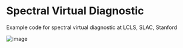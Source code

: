 # Spectral Virtual Diagnostic

Example code for spectral virtual diagnostic at LCLS, SLAC, Stanford

![image](https://user-images.githubusercontent.com/42544732/92312203-7ca9c600-ef73-11ea-89da-1dd534f82320.png)



